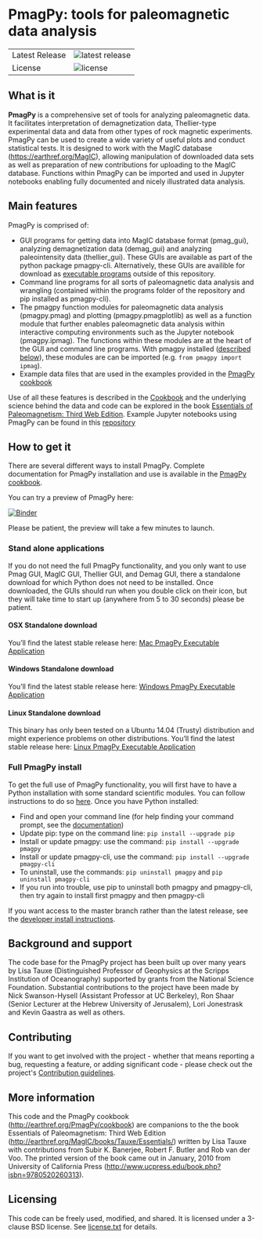 # PmagPy: tools for paleomagnetic data analysis

<table>
<tr>
  <td>Latest Release</td>
  <td><img src="https://img.shields.io/pypi/v/pmagpy.svg" alt="latest release" /></td>
</tr>
<tr>
  <td>License</td>
  <td><img src="https://img.shields.io/pypi/l/pmagpy.svg" alt="license" /></td>
</tr>
</table>

## What is it

**PmagPy** is a comprehensive set of tools for analyzing paleomagnetic data. It facilitates interpretation of demagnetization data, Thellier-type experimental data and data from other types of rock magnetic experiments. PmagPy can be used to create a wide variety of useful plots and conduct statistical tests. It is designed to work with the MagIC database (https://earthref.org/MagIC), allowing manipulation of downloaded data sets as well as preparation of new contributions for uploading to the MagIC database. Functions within PmagPy can be imported and used in Jupyter notebooks enabling fully documented and nicely illustrated data analysis.

## Main features

PmagPy is comprised of:
  - GUI programs for getting data into MagIC database format (pmag\_gui), analyzing demagnetization data (demag\_gui) and analyzing paleointensity data (thellier\_gui). These GUIs are available as part of the python package pmagpy-cli.  Alternatively, these GUIs are availible for download as [executable programs](#stand-alone-applications) outside of this repository.
  - Command line programs for all sorts of paleomagnetic data analysis and wrangling (contained within the programs folder of the repository and pip installed as pmagpy-cli).
  - The pmagpy function modules for paleomagnetic data analysis (pmagpy.pmag) and plotting (pmagpy.pmagplotlib) as well as a function module that further enables paleomagnetic data analysis within interactive computing environments such as the Jupyter notebook (pmagpy.ipmag). The functions within these modules are at the heart of the GUI and command line programs. With pmagpy installed ([described below](#full-pmagpy-install)), these modules are can be imported (e.g. ```from pmagpy import ipmag```).
  - Example data files that are used in the examples provided in the [PmagPy cookbook](http://earthref.org/PmagPy/cookbook)

Use of all these features is described in the [Cookbook](http://earthref.org/PmagPy/cookbook) and the underlying science behind the data and code can be explored in the book [Essentials of Paleomagnetism: Third Web Edition](http://earthref.org/MagIC/books/Tauxe/Essentials/). Example Jupyter notebooks using PmagPy can be found in this [repository](https://github.com/PmagPy/2016_Tauxe-et-al_PmagPy_Notebooks)

## How to get it

There are several different ways to install PmagPy.  Complete documentation for PmagPy installation and use is available in the [PmagPy cookbook](http://earthref.org/PmagPy/cookbook).

You can try a preview of PmagPy here:

[![Binder](https://mybinder.org/badge.svg)](https://mybinder.org/v2/gh/PmagPy/PmagPy-notebooks/master?filepath=PmagPy.ipynb)

Please be patient, the preview will take a few minutes to launch.

### Stand alone applications
If you do not need the full PmagPy functionality, and you only want to use Pmag GUI, MagIC GUI, Thellier GUI, and Demag GUI, there a standalone download for which Python does not need to be installed. Once downloaded, the GUIs should run when you double click on their icon, but they will take time to start up (anywhere from 5 to 30 seconds) please be patient.

#### OSX Standalone download

You’ll find the latest stable release here: [Mac PmagPy Executable Application](https://github.com/PmagPy/PmagPy-Standalone-OSX/releases/latest)

####  Windows Standalone download

You’ll find the latest stable release here: [Windows PmagPy Executable Application](https://github.com/PmagPy/PmagPy-Standalone-Windows/releases/latest)

####  Linux Standalone download

This binary has only been tested on a Ubuntu 14.04 (Trusty) distribution and might experience problems on other distributions.
You’ll find the latest stable release here: [Linux PmagPy Executable Application](https://github.com/PmagPy/PmagPy-Standalone-Linux/releases)

### Full PmagPy install

To get the full use of PmagPy functionality, you will first have to have a Python installation with some standard scientific modules. You can follow instructions to do so [here](https://earthref.org/PmagPy/cookbook/#x1-60001.2). Once you have Python installed:

- Find and open your command line (for help finding your command prompt, see the [documentation](http://earthref.org/PmagPy/#command_line))
- Update pip: type on the command line: ```pip install --upgrade pip```
- Install or update pmagpy: use the command: ```pip install --upgrade pmagpy```
- Install or update pmagpy-cli, use the command: ```pip install --upgrade pmagpy-cli```
- To uninstall, use the commands: ```pip uninstall pmagpy``` and ```pip uninstall pmagpy-cli```
- If you run into trouble, use pip to uninstall both pmagpy and pmagpy-cli, then try again to install first pmagpy and then pmagpy-cli

If you want access to the master branch rather than the latest release, see the [developer install instructions](https://earthref.org/PmagPy/cookbook/#developer_install).

<!-- Alternatively if you want simply to install the latest under development version without messing with environment variables you can download or clone the repository and run `python setup.py install` and it will use setup tools to install PmagPy somewhere where it is accessible to python and in your path. This, however, does not update your in path version of the library when you update using `git pull origin master` but rather you must update using setup tools manually.-->

## Background and support

The code base for the PmagPy project has been built up over many years by Lisa Tauxe (Distinguished Professor of Geophysics at the Scripps Institution of Oceanography) supported by grants from the National Science Foundation. Substantial contributions to the project have been made by Nick Swanson-Hysell (Assistant Professor at UC Berkeley), Ron Shaar (Senior Lecturer at the Hebrew University of Jerusalem), Lori Jonestrask and Kevin Gaastra as well as others.

## Contributing

If you want to get involved with the project - whether that means reporting a bug, requesting a feature, or adding significant code - please check out the project's [Contribution guidelines](https://github.com/PmagPy/PmagPy/blob/master/CONTRIBUTING.md).

## More information

This code and the PmagPy cookbook (http://earthref.org/PmagPy/cookbook) are companions to the the book Essentials of Paleomagnetism: Third Web Edition (http://earthref.org/MagIC/books/Tauxe/Essentials/) written by Lisa Tauxe with contributions from Subir K. Banerjee, Robert F. Butler and Rob van der Voo. The printed version of the book came out in January, 2010 from University of California Press (http://www.ucpress.edu/book.php?isbn=9780520260313).

## Licensing

This code can be freely used, modified, and shared. It is licensed under a 3-clause BSD license. See [license.txt](https://github.com/ltauxe/PmagPy/blob/master/license.txt) for details.
